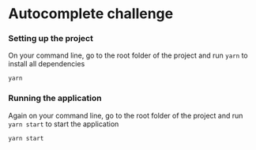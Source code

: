 # Autocomplete challenge

### Setting up the project

On your command line, go to the root folder of the project and run `yarn` to install all dependencies

`yarn`

### Running the application

Again on your command line, go to the root folder of the project and run `yarn start` to start the application

`yarn start`
